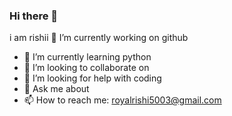 ### Hi there 👋
i am rishii 
 🔭 I’m currently working on github
- 🌱 I’m currently learning python 
- 👯 I’m looking to collaborate on 
- 🤔 I’m looking for help with coding 
- 💬 Ask me about 
- 📫 How to reach me: royalrishi5003@gmail.com
<!--
**rishiiU/rishiiU** is a ✨ _special_ ✨ repository because its `README.md` (this file) appears on your GitHub profile.

Here are some ideas to get you started:

- 🔭 I’m currently working on github
- 🌱 I’m currently learning python 
- 👯 I’m looking to collaborate on 
- 🤔 I’m looking for help with coding 
- 💬 Ask me about 
- 📫 How to reach me: royalrishi5003@gmail.com
- 😄 Pronouns: ...
- ⚡ Fun fact: ...
-->
